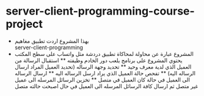 # server-client-programming-course-project
* بهذا المشروع اردت تطبيق مغاهيم    
server-client-programming 
* المشروع عبارة عن محاولة لمحاكاة تطبيق دردشة مثل واتساب على سطح المكتب يحتوي المشروع على برنامج يلعب دور الخادم وظيفته 
** استقبال الرسالة من العميل الذي لدية معرف وحيد
** تحديد وجهة الرساله (تحديد العميل المراد ارسال الرساله اليه)
** تفحص حالة العميل الذي يراد ارسل الرساله اليه
** ارسال الرساله الى العميل في حالة كان العميل في متصل
** تخزين الرسائل المرسله الى عميل غير متصل ثم ارسال كافة الرسائل المرسله الى العميل في حال اصبحت حالته متصل



